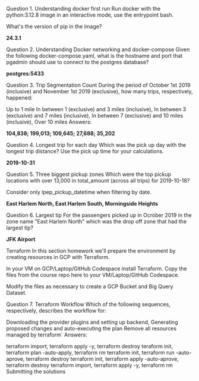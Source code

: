 Question 1. Understanding docker first run
Run docker with the python:3.12.8 image in an interactive mode, use the entrypoint bash.

What's the version of pip in the image?

**24.3.1**

Question 2. Understanding Docker networking and docker-compose
Given the following docker-compose.yaml, what is the hostname and port that pgadmin should use to connect to the postgres database?

**postgres:5433**


Question 3. Trip Segmentation Count
During the period of October 1st 2019 (inclusive) and November 1st 2019 (exclusive), how many trips, respectively, happened:

Up to 1 mile
In between 1 (exclusive) and 3 miles (inclusive),
In between 3 (exclusive) and 7 miles (inclusive),
In between 7 (exclusive) and 10 miles (inclusive),
Over 10 miles
Answers:

**104,838; 199,013; 109,645; 27,688; 35,202**

Question 4. Longest trip for each day
Which was the pick up day with the longest trip distance? Use the pick up time for your calculations.

**2019-10-31**

Question 5. Three biggest pickup zones
Which were the top pickup locations with over 13,000 in total_amount (across all trips) for 2019-10-18?

Consider only lpep_pickup_datetime when filtering by date.

**East Harlem North, East Harlem South, Morningside Heights**

Question 6. Largest tip
For the passengers picked up in Ocrober 2019 in the zone name "East Harlem North" which was the drop off zone that had the largest tip?

**JFK Airport**

Terraform
In this section homework we'll prepare the environment by creating resources in GCP with Terraform.

In your VM on GCP/Laptop/GitHub Codespace install Terraform. Copy the files from the course repo here to your VM/Laptop/GitHub Codespace.

Modify the files as necessary to create a GCP Bucket and Big Query Dataset.

Question 7. Terraform Workflow
Which of the following sequences, respectively, describes the workflow for:

Downloading the provider plugins and setting up backend,
Generating proposed changes and auto-executing the plan
Remove all resources managed by terraform`
Answers:

terraform import, terraform apply -y, terraform destroy
teraform init, terraform plan -auto-apply, terraform rm
terraform init, terraform run -auto-aprove, terraform destroy
terraform init, terraform apply -auto-aprove, terraform destroy
terraform import, terraform apply -y, terraform rm
Submitting the solutions